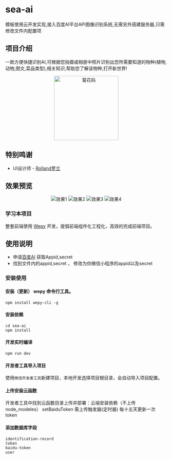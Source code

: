 # sea-ai

模板使用云开发实现,接入百度AI平台API图像识别系统,无需另外搭建服务器,只需修改文件内配置项

## 项目介绍
一款方便快捷识别AI,可根据您拍摄或相册中照片识别出您所需要知道的物种(植物,动物,图文,菜品类型),相关知识,帮助您了解该物种,打开新世界!
<p align="center">
    <img src="https://github.com/lxljl/sea-ai/blob/master/src/images/home.jpg" alt="菊花码" width="200" height="200">
</p>

## 特别鸣谢  
* UI设计师 - [Rolland罗兰](https://www.zcool.com.cn/u/16564540)


## 效果预览
<p align="center">
    <img src="https://github.com/lxljl/sea-ai/blob/master/src/images/show1.png" alt="效果1">
    <img src="https://github.com/lxljl/sea-ai/blob/master/src/images/show2.png" alt="效果2">
    <img src="https://github.com/lxljl/sea-ai/blob/master/src/images/show3.png" alt="效果3">
    <img src="https://github.com/lxljl/sea-ai/blob/master/src/images/show4.png" alt="效果4">
</p>

### 学习本项目

整套前端使用 [Wepy](https://github.com/tencent/wepy) 开发，提倡前端组件化工程化，高效的完成前端项目。

## 使用说明
* 申请[百度AI](http://ai.baidu.com/docs#/ImageClassify-API/top) 获取Appid,secret
* 找到文件内的appid,secret ， 修改为你微信小程序的appid以及secret

### 安装使用

#### 安装（更新） wepy 命令行工具。

```console
npm install wepy-cli -g
```

#### 安装依赖

```console
cd sea-ai
npm install
```
#### 开发实时编译

```console
npm run dev
```

#### 开发者工具导入项目

使用`微信开发者工具`新建项目，本地开发选择项目根目录，会自动导入项目配置。


#### 上传安装云函数

开发者工具中找到云函数目录上传并部署：云端安装依赖（不上传node_modeles）
setBaiduToken 需上传触发器(定时器) 每十五天更新一次token

#### 添加数据库字段

```
identification-record
token
baidu-token
user

```
